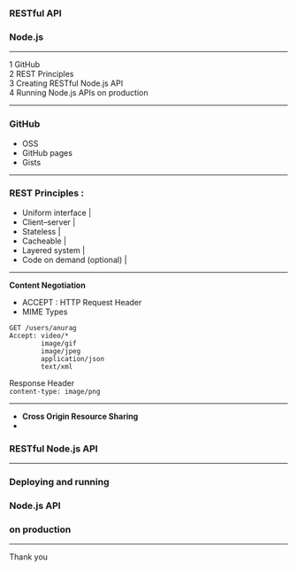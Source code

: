 ### RESTful API   
### Node.js

---

1	GitHub  
2	REST Principles  
3	Creating RESTful Node.js API  
4	Running Node.js APIs on production  

---

### GitHub
 - OSS
 - GitHub pages
 - Gists
 
---

### REST Principles :
- Uniform interface |
- Client–server |
- Stateless |
- Cacheable |
- Layered system |
- Code on demand (optional) |  

---

**Content Negotiation**
 - ACCEPT : HTTP Request Header
 - MIME Types  
 ```
 GET /users/anurag
 Accept: video/*
         image/gif
         image/jpeg
         application/json
         text/xml
 ```
 Response Header  
 ``` content-type: image/png ```

---

- **Cross Origin Resource Sharing**
 - 

### RESTful Node.js API


---

### Deploying and running
### Node.js API
### on production


---

Thank you
